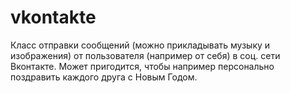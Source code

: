 vkontakte
=========

Класс отправки сообщений (можно прикладывать музыку и изображения) от пользователя (например от себя) в соц. сети Вконтакте. Может пригодится, чтобы например персонально поздравить каждого друга с Новым Годом.

